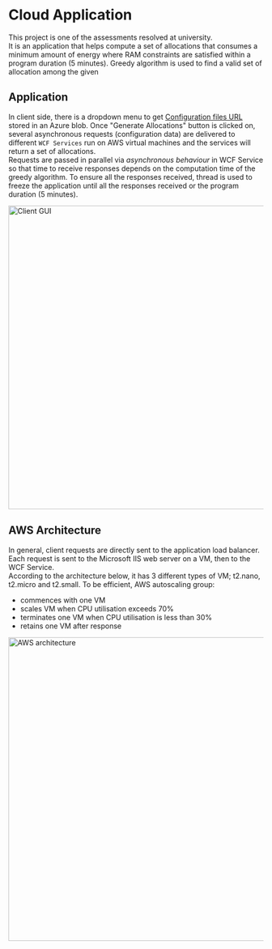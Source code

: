 # Cloud Application

This project is one of the assessments resolved at university. </br>
It is an application that helps compute a set of allocations that consumes a minimum amount of energy where RAM constraints are satisfied within a program duration (5 minutes). Greedy algorithm is used to find a valid set of allocation among the given

## Application

In client side, there is a dropdown menu to get [Configuration files URL](https://sit323sa.blob.core.windows.net/at2/TestSmall.cff) stored in an Azure blob. Once "Generate Allocations" button is clicked on, several asynchronous requests (configuration data) are delivered to different `WCF Services` run on AWS virtual machines and the services will return a set of allocations. </br>
Requests are passed in parallel via _asynchronous behaviour_ in WCF Service so that time to receive responses depends on the computation time of the greedy algorithm. To ensure all the responses received, thread is used to freeze the application until all the responses received or the program duration (5 minutes).

<img width="600" alt="Client GUI" src="https://user-images.githubusercontent.com/57608628/148644082-400547d0-7090-4463-879f-75938a73250c.png">

## AWS Architecture

In general, client requests are directly sent to the application load balancer. Each request is sent to the Microsoft IIS web server on a VM, then to the WCF Service. </br>
According to the architecture below, it has 3 different types of VM; t2.nano, t2.micro and t2.small. To be efficient, AWS autoscaling group:

- commences with one VM
- scales VM when CPU utilisation exceeds 70%
- terminates one VM when CPU utilisation is less than 30%
- retains one VM after response

<img width="600" alt="AWS architecture" src="https://user-images.githubusercontent.com/57608628/148643941-ec1c328f-058c-48fa-adaf-cd43af082f30.png">

